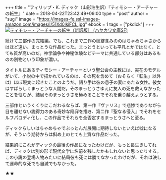 +++
title = "フィリップ・K. ディック（山形浩生訳）『ティモシー・アーチャーの転生』"
date = 2018-04-22T23:42:49+09:00
type = "post"
author = "sugi"
image = "https://images-fe.ssl-images-amazon.com/images/I/51Xd0IkiFCL.jpg"
ebook = 1
tags = ["pkdick"]
+++
<a href="http://www.amazon.co.jp/exec/obidos/ASIN/4150120404/chezsugi-22/ref=nosim/" name="amazletlink" target="_blank"><img src="https://images-fe.ssl-images-amazon.com/images/I/51Xd0IkiFCL.jpg" alt="ティモシー・アーチャーの転生〔新訳版〕 (ハヤカワ文庫SF)" class="alignleft" /></a>

続けて三部作の完結編。でも、これまで二作の破綻含みののはちゃめちゃさからはほど遠い、まっとうな作品だった。まっとうといっても平凡とかではなく、とても質が高いのだ。神学論争や神秘体験などテーマに共通している部分はあるものの別物という印象が濃い。

タイトルにあるティモシー・アーチャーという聖公会の主教には、実在のモデルがいて、小説の中で描かれているのは、その死を含めて（おそらく「転生」以外は）ほぼ現実に起きたことのようだ。語り手は彼の息子の妻にあたる女性。彼女はすばらしくまっとうな人間だ。そのまっとうさゆえに友人の死を救えなかったことを悩むが、結局そのまっとうさを極めることでそれを乗り越えようとする。

三部作というくくりにこだわるならば、第一作『ヴァリス』で悲惨でありながら目を離せない説得力のある奇妙な陥穽を描き、第二作『聖なる侵入』でそれをセルフパロディ化し、この作品でそれらを全否定するまっとうさへと至る。

ディックらしいはちゃめちゃでぶっとんだ展開に期待しないといえば嘘になるが、そういう期待からは斜め上のとても上質な作品だった。

結果的にこれがディックの最後の作品になったわけだが、もっと長生きしてれば、ディックは別の形で現代文学に名前を残したかもしれないと思ったりする。この小説の登場人物みたいに結局彼も死には勝てなかったわけだが、それは決して運命的な死でも自滅でもなかった。

★★